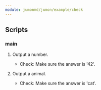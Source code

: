 ```yaml
---
module: jumonmd/jumon/example/check
---
```


## Scripts

### main

1. Output a number.
    - Check: Make sure the answer is '42'.

2. Output a animal.
    - Check: Make sure the answer is 'cat'.